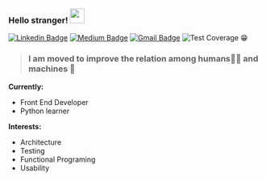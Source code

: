 ### Hello stranger! <img src="https://github.com/TheDudeThatCode/TheDudeThatCode/blob/master/Assets/Hi.gif" width="29px"> 


 
[![Linkedin Badge](https://img.shields.io/badge/-yuritoledo-blue?style=flat&logo=Linkedin&logoColor=white&link=https://www.linkedin.com/in/yuritoledo/)](https://www.linkedin.com/in/yuritoledo/)
[![Medium Badge](https://img.shields.io/badge/-@yuriwtoledo-03a57a?style=flat&labelColor=03a57a&logo=Medium&link=https://medium.com/@yuriwtoledo/)](https://medium.com/@yuritoledo/)
[![Gmail Badge](https://img.shields.io/badge/-yuriwtoledo@gmail.com-c14438?style=flat&logo=Gmail&logoColor=white&link=mailto:yuriwtoledo@gmail.com)](mailto:yuriwtoledo@gmail.com) ![Test Coverage](https://img.shields.io/badge/test%20coverage-70%25-yellow) :grin:


> ### I am moved to improve the relation among humans👨‍🚀 and machines :robot:

**Currently:**
- Front End Developer
- Python learner

**Interests:**
- Architecture
- Testing
- Functional Programing
- Usability
